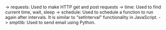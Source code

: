 -> requests: Used to make HTTP get and post requests 
-> time: Used to find current time, wait, sleep 
-> schedule: Used to schedule a function to run again after intervals. It is similar to “setInterval” functionality in JavaScript. 
-> smptlib: Used to send email using Python.

